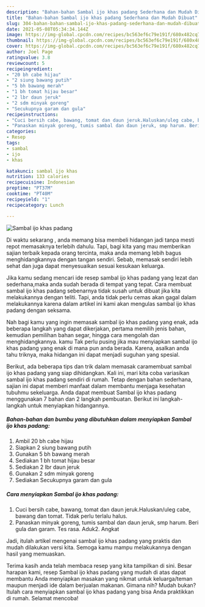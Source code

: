 ```yaml
---
description: "Bahan-bahan Sambal ijo khas padang Sederhana dan Mudah Dibuat"
title: "Bahan-bahan Sambal ijo khas padang Sederhana dan Mudah Dibuat"
slug: 304-bahan-bahan-sambal-ijo-khas-padang-sederhana-dan-mudah-dibuat
date: 2021-05-08T05:34:34.144Z
image: https://img-global.cpcdn.com/recipes/bc563ef6c79e191f/680x482cq70/sambal-ijo-khas-padang-foto-resep-utama.jpg
thumbnail: https://img-global.cpcdn.com/recipes/bc563ef6c79e191f/680x482cq70/sambal-ijo-khas-padang-foto-resep-utama.jpg
cover: https://img-global.cpcdn.com/recipes/bc563ef6c79e191f/680x482cq70/sambal-ijo-khas-padang-foto-resep-utama.jpg
author: Joel Page
ratingvalue: 3.8
reviewcount: 5
recipeingredient:
- "20 bh cabe hijau"
- "2 siung bawang putih"
- "5 bh bawang merah"
- "1 bh tomat hijau besar"
- "2 lbr daun jeruk"
- "2 sdm minyak goreng"
- "Secukupnya garam dan gula"
recipeinstructions:
- "Cuci bersih cabe, bawang, tomat dan daun jeruk.Haluskan/uleg cabe, bawang dan tomat. Tidak perlu terlalu halus."
- "Panaskan minyak goreng, tumis sambal dan daun jeruk, smp harum. Beri gula dan garam. Tes rasa. Aduk2. Angkat"
categories:
- Resep
tags:
- sambal
- ijo
- khas

katakunci: sambal ijo khas 
nutrition: 133 calories
recipecuisine: Indonesian
preptime: "PT37M"
cooktime: "PT40M"
recipeyield: "1"
recipecategory: Lunch

---
```



![Sambal ijo khas padang](https://img-global.cpcdn.com/recipes/bc563ef6c79e191f/680x482cq70/sambal-ijo-khas-padang-foto-resep-utama.jpg)

Di waktu  sekarang , anda memang bisa membeli hidangan jadi tanpa mesti repot memasaknya terlebih dahulu. Tapi, bagi kita yang mau memberikan sajian terbaik kepada orang tercinta, maka anda memang lebih bagus menghidangkannya dengan tangan sendiri. Sebab, memasak sendiri lebih sehat dan juga dapat menyesuaikan sesuai kesukaan keluarga.

Jika kamu sedang mencari ide resep sambal ijo khas padang yang lezat dan sederhana,maka anda sudah berada di tempat yang tepat. Cara membuat sambal ijo khas padang  sebenarnya tidak susah untuk dibuat jika kita melakukannya dengan teliti. Tapi, anda tidak perlu cemas akan gagal dalam melakukannya 
karena dalam artikel ini kami akan mengulas sambal ijo khas padang dengan seksama.  



Nah bagi kamu yang ingin memasak sambal ijo khas padang yang enak, ada beberapa langkah yang dapat dikerjakan, pertama memilih jenis bahan, kemudian pemilihan bahan segar, hingga cara mengolah dan menghidangkannya. kamu Tak perlu pusing jika mau menyiapkan sambal ijo khas padang yang enak di mana pun anda berada. Karena, asalkan anda  tahu triknya, maka hidangan ini dapat menjadi suguhan yang spesial.

Berikut, ada beberapa tips dan trik dalam memasak caramembuat sambal ijo khas padang yang siap dihidangkan. Kali ini, mari kita coba variasikan sambal ijo khas padang sendiri di rumah. Tetap dengan bahan sederhana, sajian ini dapat memberi manfaat dalam membantu menjaga kesehatan tubuhmu sekeluarga. Anda dapat membuat Sambal ijo khas padang menggunakan 7 bahan dan 2 langkah pembuatan. Berikut ini langkah-langkah untuk menyiapkan hidangannya.

<!--inarticleads1-->

##### Bahan-bahan dan bumbu yang dibutuhkan dalam menyiapkan Sambal ijo khas padang:

1. Ambil 20 bh cabe hijau
1. Siapkan 2 siung bawang putih
1. Gunakan 5 bh bawang merah
1. Sediakan 1 bh tomat hijau besar
1. Sediakan 2 lbr daun jeruk
1. Gunakan 2 sdm minyak goreng
1. Sediakan Secukupnya garam dan gula




<!--inarticleads2-->

##### Cara menyiapkan Sambal ijo khas padang:

1. Cuci bersih cabe, bawang, tomat dan daun jeruk.Haluskan/uleg cabe, bawang dan tomat. Tidak perlu terlalu halus.
1. Panaskan minyak goreng, tumis sambal dan daun jeruk, smp harum. Beri gula dan garam. Tes rasa. Aduk2. Angkat




Jadi, itulah artikel mengenai  sambal ijo khas padang  yang praktis dan mudah dilakukan versi kita. Semoga kamu mampu melakukannya dengan hasil yang memuaskan. 

Terima kasih anda telah membaca resep yang kita tampilkan di sini. Besar harapan kami, resep  Sambal ijo khas padang yang mudah di atas dapat membantu Anda menyiapkan masakan yang nikmat untuk keluarga/teman maupun menjadi ide dalam berjualan makanan. Gimana nih? Mudah bukan? Itulah cara menyiapkan sambal ijo khas padang yang bisa Anda praktikkan di rumah. Selamat mencoba!

